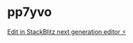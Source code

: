 # pp7yvo

[Edit in StackBlitz next generation editor ⚡️](https://stackblitz.com/~/github.com/ydideh810/pp7yvo)
